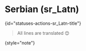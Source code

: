 # Serbian (sr_Latn)
{id="statuses-actions-sr_Latn-title"}


> All lines are translated 😊
>
{style="note"}
